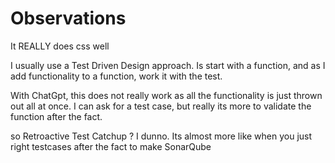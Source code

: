 # Observations

It REALLY does css well

I usually use a Test Driven Design approach.  Is start with a function, and as I add functionality to a function, work it with the test.

With ChatGpt, this does not really work as all the functionality is just thrown out all at once.  I can ask for a test case, but really its more to validate the function after the fact.

so Retroactive Test Catchup ?   I dunno.  Its almost more like when you just right testcases after the fact to make SonarQube 